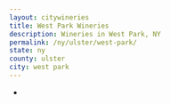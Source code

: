 ```yaml
---
layout: citywineries
title: West Park Wineries
description: Wineries in West Park, NY
permalink: /ny/ulster/west-park/
state: ny
county: ulster
city: west park
---
```

-
